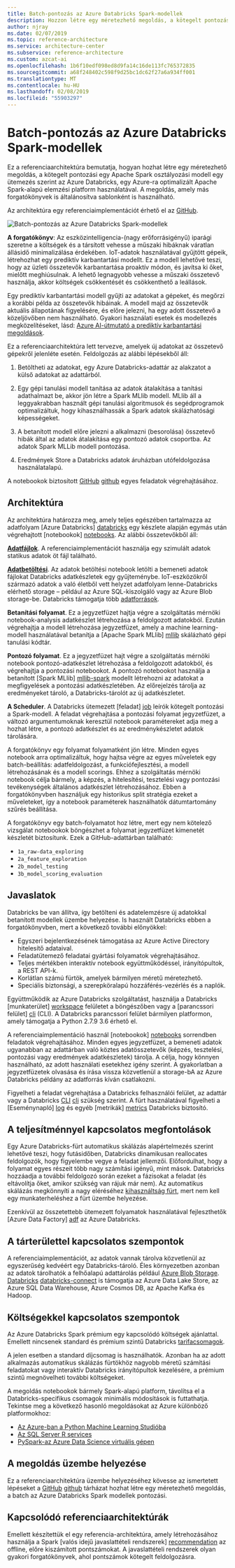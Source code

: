 ```yaml
---
title: Batch-pontozás az Azure Databricks Spark-modellek
description: Hozzon létre egy méretezhető megoldás, a kötegelt pontozási egy Apache Spark osztályozási modell egy ütemezés szerint az Azure Databricks használatával.
author: njray
ms.date: 02/07/2019
ms.topic: reference-architecture
ms.service: architecture-center
ms.subservice: reference-architecture
ms.custom: azcat-ai
ms.openlocfilehash: 1b6f10edf098ed8d9fa14c16de113fc765372835
ms.sourcegitcommit: a68f248402c598f9d25bc1dc62f27a6a934ff001
ms.translationtype: MT
ms.contentlocale: hu-HU
ms.lasthandoff: 02/08/2019
ms.locfileid: "55903297"
---
```

# <a name="batch-scoring-of-spark-models-on-azure-databricks"></a>Batch-pontozás az Azure Databricks Spark-modellek

Ez a referenciaarchitektúra bemutatja, hogyan hozhat létre egy méretezhető megoldás, a kötegelt pontozási egy Apache Spark osztályozási modell egy ütemezés szerint az Azure Databricks, egy Azure-ra optimalizált Apache Spark-alapú elemzési platform használatával. A megoldás, amely más forgatókönyvek is általánosítva sablonként is használható.

Az architektúra egy referenciaimplementációt érhető el az [GitHub][github].

![Batch-pontozás az Azure Databricks Spark-modellek](./_images/batch-scoring-spark.png)

**A forgatókönyv**: Az eszközintelligencia-(nagy erőforrásigényű) iparági szeretne a költségek és a társított vehesse a műszaki hibáknak váratlan állásidő minimalizálása érdekében. IoT-adatok használatával gyűjtött gépeik, létrehozhat egy prediktív karbantartási modellt. Ez a modell lehetővé teszi, hogy az üzleti összetevők karbantartása proaktív módon, és javítsa ki őket, mielőtt meghiúsulnak. A lehető legnagyobb vehesse a műszaki összetevő használja, akkor költségek csökkentését és csökkenthető a leállások.

Egy prediktív karbantartási modell gyűjti az adatokat a gépeket, és megőrzi a korábbi példa az összetevők hibáinak. A modell majd az összetevők aktuális állapotának figyelésére, és előre jelezni, ha egy adott összetevő a közeljövőben nem használható. Gyakori használati esetek és modellezés megközelítéseket, lásd: [Azure AI-útmutató a prediktív karbantartási megoldások][ai-guide].

Ez a referenciaarchitektúra lett tervezve, amelyek új adatokat az összetevő gépekről jelenléte esetén. Feldolgozás az alábbi lépésekből áll:

1. Betöltheti az adatokat, egy Azure Databricks-adattár az alakzatot a külső adatokat az adattárból.

2. Egy gépi tanulási modell tanítása az adatok átalakítása a tanítási adathalmazt be, akkor jön létre a Spark MLlib modell. MLlib áll a leggyakrabban használt gépi tanulási algoritmusok és segédprogramok optimalizáltuk, hogy kihasználhassák a Spark adatok skálázhatósági képességeket.

3. A betanított modell előre jelezni a alkalmazni (besorolása) összetevő hibák által az adatok átalakítása egy pontozó adatok csoportba. Az adatok Spark MLLib modell pontozása.

4. Eredmények Store a Databricks adatok áruházban utófeldolgozása használatalapú.

A notebookok biztosított [GitHub] [ github] egyes feladatok végrehajtásához.

## <a name="architecture"></a>Architektúra

Az architektúra határozza meg, amely teljes egészében tartalmazza az adatfolyam [Azure Databricks] [ databricks] egy készlete alapján egymás után végrehajtott [notebookok] [ notebooks]. Az alábbi összetevőkből áll:

**[Adatfájlok][github]**. A referenciaimplementációt használja egy szimulált adatok statikus adatok öt fájl található.

**[Adatbetöltési][notebooks]**. Az adatok betöltési notebook letölti a bemeneti adatok fájlokat Databricks adatkészletek egy gyűjteménybe. IoT-eszközökről származó adatok a való életből vett helyzet adatfolyam lenne-Databricks elérhető storage – például az Azure SQL-kiszolgáló vagy az Azure Blob storage-be. Databricks támogatja több [adatforrások][data-sources].

**Betanítási folyamat**. Ez a jegyzetfüzet hajtja végre a szolgáltatás mérnöki notebook-analysis adatkészlet létrehozása a feldolgozott adatokból. Ezután végrehajtja a modell létrehozása jegyzetfüzet, amely a machine learning-modell használatával betanítja a [Apache Spark MLlib] [ mllib] skálázható gépi tanulási kódtár.

**Pontozó folyamat**. Ez a jegyzetfüzet hajt végre a szolgáltatás mérnöki notebook pontozó-adatkészlet létrehozása a feldolgozott adatokból, és végrehajtja a pontozási notebookot. A pontozó notebookot használja a betanított [Spark MLlib] [ mllib-spark] modellt létrehozni az adatokat a megfigyelések a pontozási adatkészletében. Az előrejelzés tárolja az eredményeket tároló, a Databricks-tárolót az új adatkészletet.

**A Scheduler**. A Databricks ütemezett [feladat] [ job] leírók kötegelt pontozási a Spark-modell. A feladat végrehajtása a pontozási folyamat jegyzetfüzet, a változó argumentumoknak keresztül notebook paramétereket adja meg a hozhat létre, a pontozó adatkészlet és az eredménykészletet adatok tárolására.

A forgatókönyv egy folyamat folyamatként jön létre. Minden egyes notebook arra optimalizáltuk, hogy hajtsa végre az egyes műveletek egy batch-beállítás: adatfeldolgozást, a funkciófejlesztési, a modell létrehozásának és a modell scorings. Ehhez a szolgáltatás mérnöki notebook célja bármely, a képzés, a hitelesítési, tesztelési vagy pontozási tevékenységek általános adatkészlet létrehozásához. Ebben a forgatókönyvben használjuk egy historikus split stratégia ezeket a műveleteket, így a notebook paraméterek használhatók dátumtartomány szűrés beállítása.

A forgatókönyv egy batch-folyamatot hoz létre, mert egy nem kötelező vizsgálat notebookok böngészhet a folyamat jegyzetfüzet kimenetét készletét biztosítunk. Ezek a GitHub-adattárban található:

- `1a_raw-data_exploring`
- `2a_feature_exploration`
- `2b_model_testing`
- `3b_model_scoring_evaluation`

## <a name="recommendations"></a>Javaslatok

Databricks be van állítva, így betölteni és adatelemzésre új adatokkal betanított modellek üzembe helyezése. Is használt Databricks ebben a forgatókönyvben, mert a következő további előnyökkel:

- Egyszeri bejelentkezésének támogatása az Azure Active Directory hitelesítő adataival.
- Feladatütemező feladatai gyártási folyamatok végrehajtásához.
- Teljes mértékben interaktív notebook együttműködéssel, irányítópultok, a REST API-k.
- Korlátlan számú fürtök, amelyek bármilyen méretű méretezhető.
- Speciális biztonsági, a szerepköralapú hozzáférés-vezérlés és a naplók.

Együttműködik az Azure Databricks szolgáltatást, használja a Databricks [munkaterület] [ workspace] felületet a böngészőben vagy a [parancssori felület] [ cli] (CLI). A Databricks parancssori felület bármilyen platformon, amely támogatja a Python 2.7.9 3.6 érhető el.

A referenciaimplementáció használ [notebookok] [ notebooks] sorrendben feladatok végrehajtásához. Minden egyes jegyzetfüzet, a bemeneti adatok ugyanabban az adattárban való köztes adatösszetevők (képzés, tesztelési, pontozási vagy eredmények adatkészletek) tárolja. A célja, hogy könnyen használható, az adott használati esetekhez igény szerint. A gyakorlatban a jegyzetfüzetek olvasása és írása vissza közvetlenül a storage-bA az Azure Databricks példány az adatforrás kíván csatlakozni.

Figyelheti a feladat végrehajtása a Databricks felhasználói felület, az adattár vagy a Databricks [CLI] [ cli] szükség szerint. A fürt használatával figyelheti a [Eseménynapló] [ log] és egyéb [metrikák] [ metrics] Databricks biztosító.

## <a name="performance-considerations"></a>A teljesítménnyel kapcsolatos megfontolások

Egy Azure Databricks-fürt automatikus skálázás alapértelmezés szerint lehetővé teszi, hogy futásidőben, Databricks dinamikusan reallocates feldolgozók, hogy figyelembe vegye a feladat jellemzői. Előfordulhat, hogy a folyamat egyes részeit több nagy számítási igényű, mint mások. Databricks hozzáadja a további feldolgozó során ezeket a fázisokat a feladat (és eltávolítja őket, amikor szükség van rájuk már nem). Az automatikus skálázás megkönnyíti a nagy eléréséhez [kihasználtság fürt][cluster], mert nem kell egy munkaterheléshez a fürt üzembe helyezése.

Ezenkívül az összetettebb ütemezett folyamatok használatával fejleszthetők [Azure Data Factory] [ adf] az Azure Databricks.

## <a name="storage-considerations"></a>A tárterülettel kapcsolatos szempontok

A referenciaimplementációt, az adatok vannak tárolva közvetlenül az egyszerűség kedvéért egy Databricks-tároló. Éles környezetben azonban az adatok tárolhatók a felhőalapú adattárolás például [Azure Blob Storage][blob]. [Databricks] [ databricks-connect] is támogatja az Azure Data Lake Store, az Azure SQL Data Warehouse, Azure Cosmos DB, az Apache Kafka és Hadoop.

## <a name="cost-considerations"></a>Költségekkel kapcsolatos szempontok

Az Azure Databricks Spark prémium egy kapcsolódó költségek ajánlattal. Emellett nincsenek standard és prémium szintű Databricks [tarifacsomagok][pricing].

A jelen esetben a standard díjcsomag is használhatók. Azonban ha az adott alkalmazás automatikus skálázás fürtökhöz nagyobb méretű számítási feladatokat vagy interaktív Databricks irányítópultok kezelésére, a prémium szintű megnövelheti további költségeket.

A megoldás notebookok bármely Spark-alapú platform, távolítsa el a Databricks-specifikus csomagok minimális módosítások is futtathatja. Tekintse meg a következő hasonló megoldásokat az Azure különböző platformokhoz:

- [Az Azure-ban a Python Machine Learning Studióba][python-aml]
- [Az SQL Server R services][sql-r]
- [PySpark-az Azure Data Science virtuális gépen][py-dvsm]

## <a name="deploy-the-solution"></a>A megoldás üzembe helyezése

Ez a referenciaarchitektúra üzembe helyezéséhez kövesse az ismertetett lépéseket a [GitHub] [ github] tárházat hozhat létre egy méretezhető megoldás, a batch az Azure Databricks Spark modellek pontozási.

## <a name="related-architectures"></a>Kapcsolódó referenciaarchitektúrák

Emellett készítettük el egy referencia-architektúra, amely létrehozásához használja a Spark [valós idejű javaslattételi rendszerek] [ recommendation] az offline, előre kiszámított pontszámokat. A javaslattételi rendszerek olyan gyakori forgatókönyvek, ahol pontszámok kötegelt feldolgozásra.

[adf]: https://azure.microsoft.com/blog/operationalize-azure-databricks-notebooks-using-data-factory/
[ai-guide]: /azure/machine-learning/team-data-science-process/cortana-analytics-playbook-predictive-maintenance
[blob]: https://docs.databricks.com/spark/latest/data-sources/azure/azure-storage.html
[cli]: https://docs.databricks.com/user-guide/dev-tools/databricks-cli.html
[cluster]: https://docs.azuredatabricks.net/user-guide/clusters/sizing.html
[databricks]: /azure/azure-databricks/
[databricks-connect]: /azure/azure-databricks/databricks-connect-to-data-sources
[data-sources]: https://docs.databricks.com/spark/latest/data-sources/index.html
[github]: https://github.com/Azure/BatchSparkScoringPredictiveMaintenance
[job]: https://docs.databricks.com/user-guide/jobs.html
[log]: https://docs.databricks.com/user-guide/clusters/event-log.html
[metrics]: https://docs.databricks.com/user-guide/clusters/metrics.html
[mllib]: https://docs.databricks.com/spark/latest/mllib/index.html
[mllib-spark]: https://docs.databricks.com/spark/latest/mllib/index.html#apache-spark-mllib
[notebooks]: https://docs.databricks.com/user-guide/notebooks/index.html
[pricing]: https://azure.microsoft.com/en-us/pricing/details/databricks/
[python-aml]: https://gallery.azure.ai/Notebook/Predictive-Maintenance-Modelling-Guide-Python-Notebook-1
[py-dvsm]: https://gallery.azure.ai/Tutorial/Predictive-Maintenance-using-PySpark
[recommendation]: /azure/architecture/reference-architectures/ai/real-time-recommendation
[sql-r]: https://gallery.azure.ai/Tutorial/Predictive-Maintenance-Modeling-Guide-using-SQL-R-Services-1
[workspace]: https://docs.databricks.com/user-guide/workspace.html
